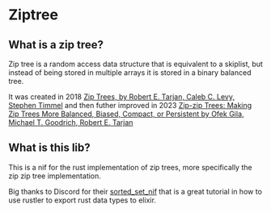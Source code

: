 # Ziptree

## What is a zip tree?
  Zip tree is a random access data structure that is equivalent to a skiplist,
  but instead of being stored in multiple arrays it is stored in a binary balanced tree.

  It was created in 2018 [Zip Trees, by Robert E. Tarjan, Caleb C. Levy, Stephen Timmel](https://arxiv.org/abs/1806.06726) and then futher improved
  in 2023 [Zip-zip Trees: Making Zip Trees More Balanced, Biased, Compact, or Persistent by Ofek Gila, Michael T. Goodrich, Robert E. Tarjan](https://arxiv.org/abs/2307.07660)

## What is this lib?

This is a nif for the rust implementation of zip trees, more specifically the zip zip tree implementation.

Big thanks to Discord for their [sorted_set_nif](https://github.com/discord/sorted_set_nif) that is a great
tutorial in how to use rustler to export rust data types to elixir.
